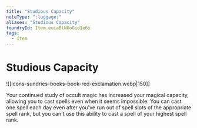 ```yaml
---
title: "Studious Capacity"
noteType: ":luggage:"
aliases: "Studious Capacity"
foundryId: Item.euiaBlNGoGioIe6x
tags:
  - Item
---
```


# Studious Capacity
![[icons-sundries-books-book-red-exclamation.webp|150]]

Your continued study of occult magic has increased your magical capacity, allowing you to cast spells even when it seems impossible. You can cast one spell each day even after you've run out of spell slots of the appropriate spell rank, but you can't use this ability to cast a spell of your highest spell rank.
